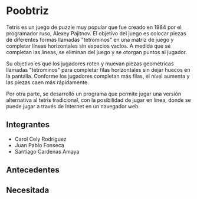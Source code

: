 # Poobtriz


Tetris es un juego de puzzle muy popular que fue creado en 1984 por el programador ruso, Alexey Pajitnov. El objetivo del juego es colocar piezas de diferentes formas llamadas "tetrominos" en una matriz de juego y completar líneas horizontales sin espacios vacíos. A medida que se completan las líneas, se eliminan del juego y se otorgan puntos al jugador.
 
Su objetivo es que los jugadores  roten y muevan piezas geométricas llamadas "tetrominos" para completar filas horizontales sin dejar huecos en la pantalla. Conforme los jugadores completan más filas, el nivel aumenta y las piezas caen más rápidamente.

Por otra parte, se desarrolló un programa que permite jugar una versión alternativa al tetris tradicional, con la posibilidad de jugar en línea, donde se puede jugar a través de Internet en un navegador web. 




## Integrantes

- Carol Cely Rodriguez
- Juan Pablo Fonseca
- Santiago Cardenas Amaya

## Antecedentes

## Necesitada